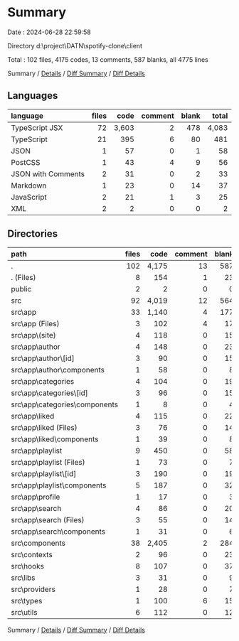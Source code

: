 # Summary

Date : 2024-06-28 22:59:58

Directory d:\\project\\DATN\\spotify-clone\\client

Total : 102 files,  4175 codes, 13 comments, 587 blanks, all 4775 lines

Summary / [Details](details.md) / [Diff Summary](diff.md) / [Diff Details](diff-details.md)

## Languages
| language | files | code | comment | blank | total |
| :--- | ---: | ---: | ---: | ---: | ---: |
| TypeScript JSX | 72 | 3,603 | 2 | 478 | 4,083 |
| TypeScript | 21 | 395 | 6 | 80 | 481 |
| JSON | 1 | 57 | 0 | 1 | 58 |
| PostCSS | 1 | 43 | 4 | 9 | 56 |
| JSON with Comments | 2 | 31 | 0 | 2 | 33 |
| Markdown | 1 | 23 | 0 | 14 | 37 |
| JavaScript | 2 | 21 | 1 | 3 | 25 |
| XML | 2 | 2 | 0 | 0 | 2 |

## Directories
| path | files | code | comment | blank | total |
| :--- | ---: | ---: | ---: | ---: | ---: |
| . | 102 | 4,175 | 13 | 587 | 4,775 |
| . (Files) | 8 | 154 | 1 | 23 | 178 |
| public | 2 | 2 | 0 | 0 | 2 |
| src | 92 | 4,019 | 12 | 564 | 4,595 |
| src\\app | 33 | 1,140 | 4 | 177 | 1,321 |
| src\\app (Files) | 3 | 102 | 4 | 17 | 123 |
| src\\app\\(site) | 4 | 118 | 0 | 15 | 133 |
| src\\app\\author | 4 | 148 | 0 | 23 | 171 |
| src\\app\\author\\[id] | 3 | 90 | 0 | 15 | 105 |
| src\\app\\author\\components | 1 | 58 | 0 | 8 | 66 |
| src\\app\\categories | 4 | 104 | 0 | 19 | 123 |
| src\\app\\categories\\[id] | 3 | 96 | 0 | 15 | 111 |
| src\\app\\categories\\components | 1 | 8 | 0 | 4 | 12 |
| src\\app\\liked | 4 | 115 | 0 | 22 | 137 |
| src\\app\\liked (Files) | 3 | 76 | 0 | 14 | 90 |
| src\\app\\liked\\components | 1 | 39 | 0 | 8 | 47 |
| src\\app\\playlist | 9 | 450 | 0 | 58 | 508 |
| src\\app\\playlist (Files) | 1 | 73 | 0 | 7 | 80 |
| src\\app\\playlist\\[id] | 3 | 190 | 0 | 19 | 209 |
| src\\app\\playlist\\components | 5 | 187 | 0 | 32 | 219 |
| src\\app\\profile | 1 | 17 | 0 | 3 | 20 |
| src\\app\\search | 4 | 86 | 0 | 20 | 106 |
| src\\app\\search (Files) | 3 | 55 | 0 | 14 | 69 |
| src\\app\\search\\components | 1 | 31 | 0 | 6 | 37 |
| src\\components | 38 | 2,405 | 2 | 284 | 2,691 |
| src\\contexts | 2 | 96 | 0 | 23 | 119 |
| src\\hooks | 8 | 107 | 0 | 37 | 144 |
| src\\libs | 3 | 31 | 0 | 9 | 40 |
| src\\providers | 1 | 28 | 0 | 7 | 35 |
| src\\types | 1 | 100 | 6 | 15 | 121 |
| src\\utils | 6 | 112 | 0 | 12 | 124 |

Summary / [Details](details.md) / [Diff Summary](diff.md) / [Diff Details](diff-details.md)